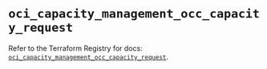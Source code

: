 # `oci_capacity_management_occ_capacity_request`

Refer to the Terraform Registry for docs: [`oci_capacity_management_occ_capacity_request`](https://registry.terraform.io/providers/oracle/oci/6.18.0/docs/resources/capacity_management_occ_capacity_request).
